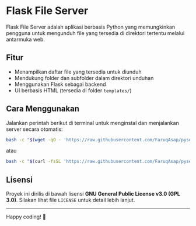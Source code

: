 # Flask File Server

Flask File Server adalah aplikasi berbasis Python yang memungkinkan pengguna untuk mengunduh file yang tersedia di direktori tertentu melalui antarmuka web.

## Fitur
- Menampilkan daftar file yang tersedia untuk diunduh
- Mendukung folder dan subfolder dalam direktori unduhan
- Menggunakan Flask sebagai backend
- UI berbasis HTML (tersedia di folder `templates/`)

## Cara Menggunakan

Jalankan perintah berikut di terminal untuk menginstal dan menjalankan server secara otomatis:

```sh
bash -c "$(wget -qO - 'https://raw.githubusercontent.com/FaruqAsap/pyserver-cloudflared/main/setup.sh')"
```

atau

```sh
bash -c "$(curl -fsSL 'https://raw.githubusercontent.com/FaruqAsap/pyserver-cloudflared/main/setup.sh')"
```

## Lisensi
Proyek ini dirilis di bawah lisensi **GNU General Public License v3.0 (GPL 3.0)**. Silakan lihat file `LICENSE` untuk detail lebih lanjut.

---

Happy coding! 🚀


